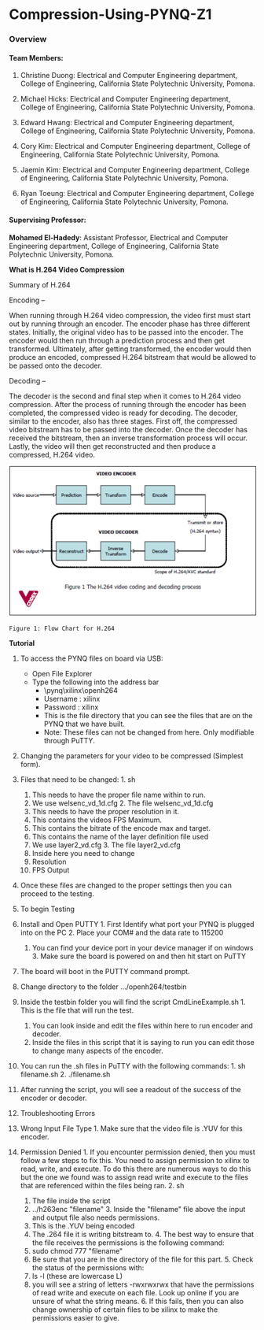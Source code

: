 # Compression-Using-PYNQ-Z1

### Overview


#### Team Members:

  1. Christine Duong: Electrical and Computer Engineering department, College of Engineering, California State Polytechnic University, Pomona.
  
  2. Michael Hicks: Electrical and Computer Engineering department, College of Engineering, California State Polytechnic University, Pomona.
  
  3. Edward Hwang: Electrical and Computer Engineering department, College of Engineering, California State Polytechnic University, Pomona.
  
  4. Cory Kim: Electrical and Computer Engineering department, College of Engineering, California State Polytechnic University, Pomona.
  
  5. Jaemin Kim: Electrical and Computer Engineering department, College of Engineering, California State Polytechnic University, Pomona.
  
  6. Ryan Toeung: Electrical and Computer Engineering department, College of Engineering, California State Polytechnic University, Pomona.

#### Supervising Professor:

**Mohamed El-Hadedy**: Assistant Professor, Electrical and Computer Engineering department, College of Engineering, California State Polytechnic University, Pomona.

**What is H.264 Video Compression**

Summary of H.264

Encoding –

When running through H.264 video compression, the video first must start out by running through an encoder. The encoder phase has three different states. Initially, the original video has to be passed into the encoder. The encoder would then run through a prediction process and then get transformed. Ultimately, after getting transformed, the encoder would then produce an encoded, compressed H.264 bitstream that would be allowed to be passed onto the decoder.

Decoding – 

The decoder is the second and final step when it comes to H.264 video compression. After the process of running through the encoder has been completed, the compressed video is ready for decoding. The decoder, similar to the encoder, also has three stages. First off, the compressed video bitstream has to be passed into the decoder. Once the decoder has received the bitstream, then an inverse transformation process will occur. Lastly, the video will then get reconstructed and then produce a compressed, H.264 video.

<p align="center">
<img src=https://github.com/Reconfigurable-Computing-CalPoly-Pomona/Compression-Using-PYNQ-Z1/blob/master/Source%20Code/Images/Flow.png>
														     
	Figure 1: Flow Chart for H.264
</p>

**Tutorial**

1. To access the PYNQ files on board via USB:
   - Open File Explorer
   - Type the following into the address bar
     - \\pynq\xilinx\openh264
     - Username : xilinx
     - Password : xilinx
     - This is the file directory that you can see the files that are on the PYNQ that we have built.
     - Note: These files can not be changed from here. Only modifiable through PuTTY.


1. Changing the parameters for your video to be compressed (Simplest form).
  1. Files that need to be changed:
    1. sh
      1. This needs to have the proper file name within to run.
        1. We use welsenc\_vd\_1d.cfg
    2. The file welsenc\_vd\_1d.cfg
      1. This needs to have the proper resolution in it.
      2. This contains the videos FPS Maximum.
      3. This contains the bitrate of the encode max and target.
      4. This contains the name of the layer definition file used
        1. We use layer2\_vd.cfg
    3. The file layer2\_vd.cfg
      1. Inside here you need to change
        1. Resolution
        2. FPS Output
  2. Once these files are changed to the proper settings then you can proceed to the testing.

1. To begin Testing
  1. Install and Open PUTTY
    1. First Identify what port your PYNQ is plugged into on the PC
    2. Place your COM# and the data rate to 115200
      1. You can find your device port in your device manager if on windows
    3. Make sure the board is powered on and then hit start on PuTTY
  2. The board will boot in the PUTTY command prompt.
  3. Change directory to the folder …/openh264/testbin
  4. Inside the testbin folder you will find the script CmdLineExample.sh
    1. This is the file that will run the test.
      1. You can look inside and edit the files within here to run encoder and decoder.
      2. Inside the files in this script that it is saying to run you can edit those to change many aspects of the encoder.
  5. You can run the .sh files in PuTTY with the following commands:
    1. sh filename.sh
    2. ./filename.sh
2. After running the script, you will see a readout of the success of the encoder or decoder.
3. Troubleshooting Errors
  1. Wrong Input File Type
    1. Make sure that the video file is .YUV for this encoder.
  2. Permission Denied
    1. If you encounter permission denied, then you must follow a few steps to fix this. You need to assign permission to xilinx to read, write, and execute. To do this there are numerous ways to do this but the one we found was to assign read write and execute to the files that are referenced within the files being ran.
    2. sh
      1. The file inside the script
        1. ../h263enc &quot;filename&quot;
    3. Inside the &quot;filename&quot; file above the input and output file also needs permissions.
      1. This is the .YUV being encoded
      2. The .264 file it is writing bitstream to.
    4. The best way to ensure that the file receives the permissions is the following command:
      1. sudo chmod 777 &quot;filename&quot;
        1. Be sure that you are in the directory of the file for this part.
    5. Check the status of the permissions with:
      1. ls -l (these are lowercase L)
      2. you will see a string of letters -rwxrwxrwx that have the permissions of read write and execute on each file. Look up online if you are unsure of what the string means.
    6. If this fails, then you can also change ownership of certain files to be xilinx to make the permissions easier to give.
